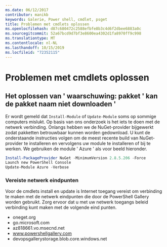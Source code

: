 ```yaml
---
ms.date: 06/12/2017
contributor: manikb
keywords: Galerie, Power shell, cmdlet, psget
title: Problemen met cmdlets oplossen
ms.openlocfilehash: d87c680472c2588efbfe8b3c4d6f2dbee6883a0c
ms.sourcegitcommit: 52a67bcd9d7bf3e8600ea4302d1fa8970ff9c998
ms.translationtype: MT
ms.contentlocale: nl-NL
ms.lasthandoff: 10/15/2019
ms.locfileid: "72352115"
---
```

# <a name="troubleshooting-cmdlets"></a>Problemen met cmdlets oplossen

## <a name="how-to-resolve-warning-package-your-package-name-failed-to-download-issue"></a>Het oplossen van ' waarschuwing: pakket ' kan de pakket naam niet downloaden '

Er wordt gemeld dat `Install-Module` of `Update-Module` soms op sommige computers mislukt. Op basis van ons onderzoek is het iets te doen met de netwerk verbinding. Onlangs hebben we de NuGet-provider bijgewerkt zodat pakketten betrouwbaar kunnen worden gedownload. U kunt de onderstaande instructies volgen om de meest recente build van NuGet-provider te installeren en vervolgens uw module te installeren of bij te werken. We gebruiken de module ' Azure ' als voor beeld hieronder.

```powershell
Install-PackageProvider NuGet -MinimumVersion 2.8.5.206 -Force
Launch new PowerShell Console
Update-Module Azure -Verbose
```

### <a name="required-network-endpoints"></a>Vereiste netwerk eindpunten

Voor de cmdlets install en update is Internet toegang vereist om verbinding te maken met de netwerk eindpunten die door de PowerShell Gallery worden gebruikt. Zorg ervoor dat u met uw netwerk toegangs beleid verbinding kunt maken met de volgende eind punten.

- oneget.org
- go.microsoft.com
- az818661.vo.msecnd.net
- www.powershellgallery.com
- devopsgallerystorage.blob.core.windows.net
